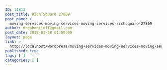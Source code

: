 ```yaml
---
ID: 11813
post_title: Rich Square 27869
post_name: >
  moving-services-moving-services-moving-services-richsquare-27869
author: mrgabonijeff@gmail.com
post_date: 2018-03-28 01:50:09
layout: page
link: >
  http://localhost/wordpress/moving-services-moving-services-moving-services-richsquare-27869/
published: true
tags: [ ]
categories: [ ]
---
```

